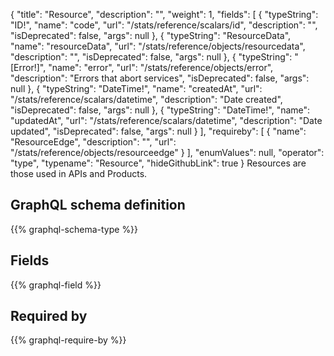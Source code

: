 {
  "title": "Resource",
  "description": "",
  "weight": 1,
  "fields": [
    {
      "typeString": "ID!",
      "name": "code",
      "url": "/stats/reference/scalars/id",
      "description": "",
      "isDeprecated": false,
      "args": null
    },
    {
      "typeString": "ResourceData",
      "name": "resourceData",
      "url": "/stats/reference/objects/resourcedata",
      "description": "",
      "isDeprecated": false,
      "args": null
    },
    {
      "typeString": "[Error!]",
      "name": "error",
      "url": "/stats/reference/objects/error",
      "description": "Errors that abort services",
      "isDeprecated": false,
      "args": null
    },
    {
      "typeString": "DateTime!",
      "name": "createdAt",
      "url": "/stats/reference/scalars/datetime",
      "description": "Date created",
      "isDeprecated": false,
      "args": null
    },
    {
      "typeString": "DateTime!",
      "name": "updatedAt",
      "url": "/stats/reference/scalars/datetime",
      "description": "Date updated",
      "isDeprecated": false,
      "args": null
    }
  ],
  "requireby": [
    {
      "name": "ResourceEdge",
      "description": "",
      "url": "/stats/reference/objects/resourceedge"
    }
  ],
  "enumValues": null,
  "operator": "type",
  "typename": "Resource",
  "hideGithubLink": true
}
Resources are those used in APIs and Products.
## GraphQL schema definition

{{% graphql-schema-type %}}

## Fields

{{% graphql-field %}}

## Required by

{{% graphql-require-by %}}
